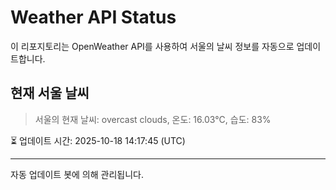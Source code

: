 
# Weather API Status

이 리포지토리는 OpenWeather API를 사용하여 서울의 날씨 정보를 자동으로 업데이트합니다.

## 현재 서울 날씨
> 서울의 현재 날씨: overcast clouds, 온도: 16.03°C, 습도: 83%

⏳ 업데이트 시간: 2025-10-18 14:17:45 (UTC)

---
자동 업데이트 봇에 의해 관리됩니다.
